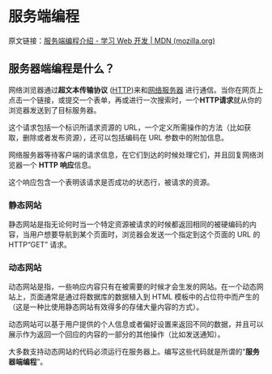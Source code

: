 # 服务端编程

原文链接：[服务端编程介绍 - 学习 Web 开发 | MDN (mozilla.org)](https://developer.mozilla.org/zh-CN/docs/Learn/Server-side/First_steps/Introduction)



## 服务器端编程是什么？

网络浏览器通过**超文本传输协议** ([HTTP](https://developer.mozilla.org/zh-CN/docs/Glossary/HTTP))来和[网络服务器](https://developer.mozilla.org/zh-CN/docs/Learn/Common_questions/What_is_a_web_server) 进行通信。当你在网页上点击一个链接，或提交一个表单，再或进行一次搜索时，一个**HTTP请求**就从你的浏览器发送到了目标服务器。

这个请求包括一个标识所请求资源的 URL，一个定义所需操作的方法（比如获取，删除或者发布资源），还可以包括编码在 URL 参数中的附加信息。

网络服务器等待客户端的请求信息，在它们到达的时候处理它们，并且回复网络浏览器一个 **HTTP 响应**信息。

这个响应包含一个表明该请求是否成功的状态行，被请求的资源。

### 静态网站

静态网站是指无论何时当一个特定资源被请求的时候都返回相同的被硬编码的内容，当用户想要导航到某个页面时，浏览器会发送一个指定到这个页面的 URL 的HTTP“GET” 请求。

### 动态网站

动态网站是指，一些响应内容只有在被需要的时候才会生发的网站。在一个动态网站上，页面通常是通过将数据库的数据植入到 HTML 模板中的占位符中而产生的（这是一种比使用静态网站有效得多的存储大量内容的方式）。

动态网站可以基于用户提供的个人信息或者偏好设置来返回不同的数据，并且可以展示作为返回一个回应的内容的一部分的其他操作（比如发送通知）。

大多数支持动态网站的代码必须运行在服务器上。编写这些代码就是所谓的“**服务器端编程**”。

